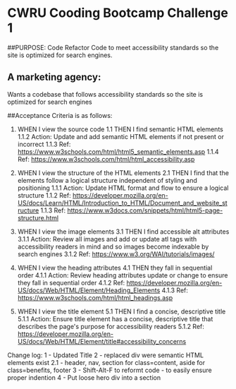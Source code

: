 # CWRU Cooding Bootcamp Challenge 1
##PURPOSE: Code Refactor Code to meet accessibility standards so the site is optimized for search engines.

## A marketing agency:
Wants a codebase that follows accessibility standards so the site is optimized for search engines

##Acceptance Criteria is as follows:

1. WHEN I view the source code
1.1 THEN I find semantic HTML elements
1.1.2 Action: Update and add semantic HTML elements if not present or incorrect
1.1.3 Ref: https://www.w3schools.com/html/html5_semantic_elements.asp
1.1.4 Ref: https://www.w3schools.com/html/html_accessibility.asp

2. WHEN I view the structure of the HTML elements
2.1 THEN I find that the elements follow a logical structure independent of styling and positioning
1.1.1 Action: Update HTML format and flow to ensure a logical structure
1.1.2 Ref: https://developer.mozilla.org/en-US/docs/Learn/HTML/Introduction_to_HTML/Document_and_website_structure
1.1.3 Ref: https://www.w3docs.com/snippets/html/html5-page-structure.html
 
3. WHEN I view the image elements
3.1 THEN I find accessible alt attributes
3.1.1 Action: Review all images and add or update atl tags with accessibility readers in mind and so images become indexable by search engines
3.1.2 Ref: https://www.w3.org/WAI/tutorials/images/
 
4. WHEN I view the heading attributes
4.1 THEN they fall in sequential order
4.1.1 Action: Review heading attributes update or change to ensure they fall in sequential order
4.1.2 Ref: https://developer.mozilla.org/en-US/docs/Web/HTML/Element/Heading_Elements
4.1.3 Ref: https://www.w3schools.com/html/html_headings.asp

5. WHEN I view the title element
5.1 THEN I find a concise, descriptive title
5.1.1 Action: Ensure title element has a  concise, descriptive title that describes the page's purpose for accessibility readers
5.1.2 Ref: https://developer.mozilla.org/en-US/docs/Web/HTML/Element/title#accessibility_concerns


Change log:
1 - Updated Title
2 - replaced div were semantic HTML elements exist
2.1 - header, nav, section for class=content, aside for class=benefits, footer
3 - Shift-Alt-F to reformt code - to easily ensure proper indention 
4 - Put loose hero div into a section

